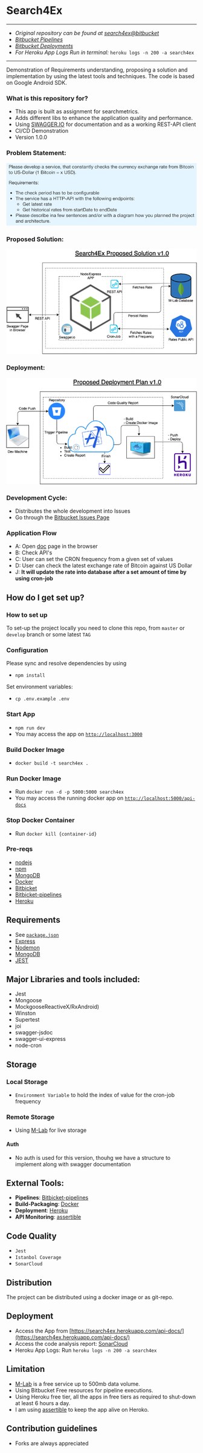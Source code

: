 # Search4Ex #
----
- _Original repository can be found at [search4ex@bitbucket](https://bitbucket.org/naeem_astro/search4ex)_
- _[Bitbucket Pipelines](https://bitbucket.org/naeem_astro/search4ex/addon/pipelines/home)_
- _[Bitbucket Deployments](https://bitbucket.org/naeem_astro/search4ex/addon/pipelines/deployments)_
- _For Heroku App Logs Run in terminal:_ `heroku logs -n 200 -a search4ex`
----

Demonstration of Requirements understanding, proposing a solution and implementation by using the latest tools and techniques. The code is based on Google Android SDK.

### What is this repository for? ###

* This app is built as assignment for searchmetrics. 
* Adds different libs to enhance the application quality and performance.
* Using [SWAGGER.IO](www.swagger.io) for documentation and as a working REST-API client
* CI/CD Demonstration
* Version 1.0.0

### Problem Statement:
![Problem Statement](screenshots/solution.png)

### Proposed Solution:
![Proposed Solution](screenshots/search.png)

### Deployment:
![Deployment](screenshots/deployment.png)

### Development Cycle:
- Distributes the whole development into Issues
- Go through the [Bitbucket Issues Page](https://bitbucket.org/naeem_astro/search4ex/issues)


### Application Flow ###

- A: Open [doc](https://search4ex.herokuapp.com/api-docs/) page in the browser
- B: Check API's
- C: User can set the CRON frequency from a given set of values
- D: User can check the latest exchange rate of Bitcoin against US Dollar
- J: **It will update the rate into database after a set amount of time by using cron-job**

## How do I get set up? ##

### How to set up ###
To set-up the project locally you need to clone this repo, from `master` or `develop` branch or some latest `TAG`

### Configuration ###

Please sync and resolve dependencies by using
- `npm install`

Set environment variables:
- `cp .env.example .env`

### Start App
- `npm run dev`
- You may access the app on [`http://localhost:3000`](http://localhost:5000/api-docs)



### Build Docker Image
- `docker build -t search4ex .`


### Run Docker Image
- Run `docker run -d -p 5000:5000 search4ex`
- You may access the running docker app on [`http://localhost:5000/api-docs`](http://localhost:5000/api-docs)


### Stop Docker Container
- Run `docker kill {container-id}`

### Pre-reqs

- [nodejs](https://nodejs.org)
- [npm](www.npmjs.com/‎)
- [MongoDB](https://www.mongodb.com)
- [Docker](https://www.docker.com/)
- [Bitbicket](www.bitbucket.org)
- [Bitbicket-pipelines](https://bitbucket.org/product/features/pipelines)
- [Heroku](https://dashboard.heroku.com/)

## Requirements ##

- See [`package.json`](/package.json)
- [Express](https://expressjs.com/)
- [Nodemon](https://nodemon.io/)
- [MongoDB](https://www.mongodb.com)
- [JEST](https://jestjs.io)


## Major Libraries and tools included: ##

- Jest
- Mongoose
- MockgooseReactiveX/RxAndroid)
- Winston
- Supertest
- joi
- swagger-jsdoc
- swagger-ui-express
- node-cron

## Storage ##
### Local Storage ###

- `Environment Variable` to hold the index of value for the cron-job frequency

### Remote Storage ###

- Using [M-Lab](www.mlab.com) for live storage


#### Auth ####
- No auth is used for this version, thouhg we have a structure to implement along with swagger documentation


## External Tools: ##

- **Pipelines**: [Bitbicket-pipelines](https://bitbucket.org/product/features/pipelines)
- **Build-Packaging**: [Docker](https://www.docker.com/)
- **Deployment**: [Heroku](https://dashboard.heroku.com/)
- **API Monitoring**: [assertible](https://assertible.com/)


## Code Quality ##

- `Jest`
- `Istanbol Coverage`
- `SonarCloud`

## Distribution ##

The project can be distributed using a docker image or as git-repo.

## Deployment ##
- Access the App from [https://search4ex.herokuapp.com/api-docs/](https://search4ex.herokuapp.com/api-docs/)
- Access the code analysis report: [SonarCloud](https://sonarcloud.io/dashboard?id=Naeem_search4ex)
- Heroku App Logs: Run `heroku logs -n 200 -a search4ex`


## Limitation
- [M-Lab](www.mlab.com) is a free service up to 500mb data volume.
- Using Bitbucket Free resources for pipeline executions.
- Using Heroku free tier, all the apps in free tiers as required to shut-down at least 6 hours a day.
- I am using [assertible](https://assertible.com/) to keep the app alive on Heroko.


## Contribution guidelines ##

- Forks are always appreciated
